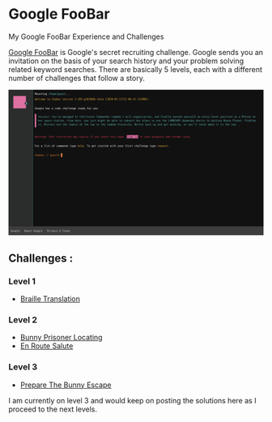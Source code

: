 # Google FooBar
My Google FooBar Experience and Challenges

[Google FooBar](http://foobar.withgoogle.com) is Google's secret recruiting challenge.
Google sends you an invitation on the basis of your search history and your problem solving related keyword searches.
There are basically 5 levels, each with a different number of challenges that follow a story.

![](https://github.com/manan9299/google-foobar/blob/master/images/foobarInitScreen.png)

## Challenges :

### Level 1
- [Braille Translation](https://github.com/manan9299/google-foobar/tree/master/Level1/Braille%20Translation)

### Level 2
- [Bunny Prisoner Locating](https://github.com/manan9299/google-foobar/tree/master/Level2/BunnyPrisonerLocating)
- [En Route Salute](https://github.com/manan9299/google-foobar/tree/master/Level2/EnRouteSalute)

### Level 3
- [Prepare The Bunny Escape](https://github.com/manan9299/google-foobar/tree/master/Level3/PrepareTheBunnyEscape)

I am currently on level 3 and would keep on posting the solutions here as I proceed to the next levels.
